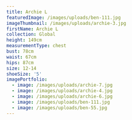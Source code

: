 ```yaml
---
title: Archie L
featuredImage: /images/uploads/ben-111.jpg
imageThumbnail: /images/uploads/archie-3.jpg
firstName: Archie L
collection: Global
height: 149cm
measurementType: chest
bust: 78cm
waist: 67cm
hips: 87cm
size: 12-14
shoeSize: '5'
imagePortfolio:
  - image: /images/uploads/archie-7.jpg
  - image: /images/uploads/archie-4.jpg
  - image: /images/uploads/archie-6.jpg
  - image: /images/uploads/ben-111.jpg
  - image: /images/uploads/ben-55.jpg
---
```


